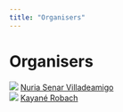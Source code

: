```yaml
---
title: "Organisers"
---
```


# Organisers

<div class="list-of-people">
    <div class="person">
        <img src="/senar.jpg">
        <a href="https://github.com/nuria-sv">Nuria Senar Villadeamigo</a>
    </div>
    <div class="person">
        <img src="/robach.jpeg">
        <a href="https://kayanerobach.github.io/">Kayané Robach</a>
    </div>

